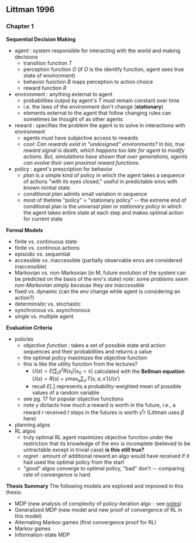 ## Littman 1996

### Chapter 1
__Sequential Decision Making__
- agent : system responsible for interacting with the world and making decisions
    - transition function $T$
    - perception function $O$ (if $O$ is the identify function, agent sees true state of environment)
    - behavior function $B$ maps perception to action choice
    - reward function $R$
- environment : anything external to agent
    - probabilities output by agent's $T$ must remain constant over time
    - i.e. the laws of the environment don't change (__stationary__)
    - elements external to the agent that follow changing rules can sometimes be thought of as other agents
- reward : specifies the problem the agent is to solve in interactions with environment
    - agents must have subjective access to rewards
    - *cool: Can rewards exist in "undesigned" environments? In bio, true reward signal is death, which happens too late for agent to modify actions. But, simiulations have shown that over generations, agents can evolve their own proximal reward functions.*
- policy : agent's prescription for behavior
    - *plan* is a simple kind of policy in which the agent takes a sequence of actions "with its eyes closed," useful in predictable envs with known inintial state
    - *conditional plan* admits small variation in sequence
    - most of thetime "policy" = "stationary policy" -- the extreme end of conditional plan is the *universal plan* or *stationary policy* in which the agent takes entire state at each step and makes optimal action for current state

__Formal Models__
- finite vs. continuous state
- finite vs. continous actions
- episodic vs. sequential
- accessible vs. inaccessible (partially observable envs are considered inaccessible)
- Markovian vs. non-Markovian (in M, future evolution of the system can be predicted on the basis of the env's state)
    *note: some problems seem non-Markovian simply because they are inaccessible*
- fixed vs. dynamic (can the env change while agent is considering an action?)
- deterministic vs. stochastic 
- synchronous vs. asynchronous 
- single vs. multiple agent

__Evaluation Criteria__
- policies
    - *objective function* : takes a set of possible state and action sequences and their probabilities and returns a value
    - the optimal policy maximizes the objective function 
    - this is like the utility function from the lectures?  
        - $U(s) = E[\sum_t{\gamma^t R(s_t)} | s_0 = s]$ calculated with the __Bellman equation__ $U(s) = R(s) + \gamma \max_a \sum_{s'}{T(s, a, s') U(s')}$
        - recall $E[.]$ represents a probability-weighted mean of possible values of a random variable
    - see pg. 17 for popular objective functions 
    - note $\gamma$ dictacts how much a reward is worth in the future, i.e., a reward $r$ received $t$ steps in the futures is worth $\gamma^t r$ (Littman uses $\beta$ here)
- planning algos 
- RL algos
    - truly optimal RL agent maximizes objective function under the restriction that its knowledge of the env is incomplete (believed to be untractable except in trivial case) __is this still true?__
    - *regret* : amount of additional reward an algo would have received if it had used the optimal policy from the start
    - "good" algos converge to optimal policy, "bad" don't -- comparing rate of convergence is hard

__Thesis Summary__
The following models are explored and improved in this thesis: 
- MDP (new analysis of complexity of policy-iteration algo - see [notes](../rendered/smoov_curlys_bogus_journey.pdf))
- Generalized MDP (new model and new proof of convergence of RL in this model)
- Alternating Markov games (first convergence proof for RL)
- Markov games
- Information-state MDP



